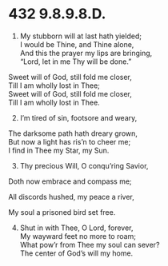 # 432 9.8.9.8.D.

1.  My stubborn will at last hath yielded;\
I would be Thine, and Thine alone,\
And this the prayer my lips are bringing,\
“Lord, let in me Thy will be done.”

Sweet will of God, still fold me closer,\
Till I am wholly lost in Thee;\
Sweet will of God, still fold me closer,\
Till I am wholly lost in Thee.

2.  I’m tired of sin, footsore and weary,

The darksome path hath dreary grown,\
But now a light has ris’n to cheer me;\
I find in Thee my Star, my Sun.

3.  Thy precious Will, O conqu’ring Savior,

Doth now embrace and compass me;

All discords hushed, my peace a river,

My soul a prisoned bird set free.

4.  Shut in with Thee, O Lord, forever,\
My wayward feet no more to roam;\
What pow’r from Thee my soul can sever?\
The center of God’s will my home.

